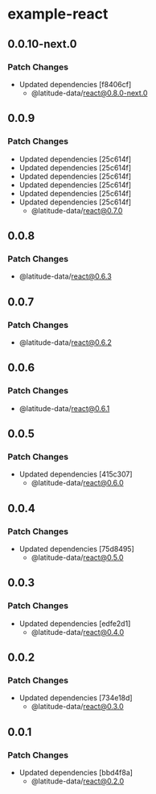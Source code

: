 # example-react

## 0.0.10-next.0

### Patch Changes

- Updated dependencies [f8406cf]
  - @latitude-data/react@0.8.0-next.0

## 0.0.9

### Patch Changes

- Updated dependencies [25c614f]
- Updated dependencies [25c614f]
- Updated dependencies [25c614f]
- Updated dependencies [25c614f]
- Updated dependencies [25c614f]
- Updated dependencies [25c614f]
  - @latitude-data/react@0.7.0

## 0.0.8

### Patch Changes

- @latitude-data/react@0.6.3

## 0.0.7

### Patch Changes

- @latitude-data/react@0.6.2

## 0.0.6

### Patch Changes

- @latitude-data/react@0.6.1

## 0.0.5

### Patch Changes

- Updated dependencies [415c307]
  - @latitude-data/react@0.6.0

## 0.0.4

### Patch Changes

- Updated dependencies [75d8495]
  - @latitude-data/react@0.5.0

## 0.0.3

### Patch Changes

- Updated dependencies [edfe2d1]
  - @latitude-data/react@0.4.0

## 0.0.2

### Patch Changes

- Updated dependencies [734e18d]
  - @latitude-data/react@0.3.0

## 0.0.1

### Patch Changes

- Updated dependencies [bbd4f8a]
  - @latitude-data/react@0.2.0
